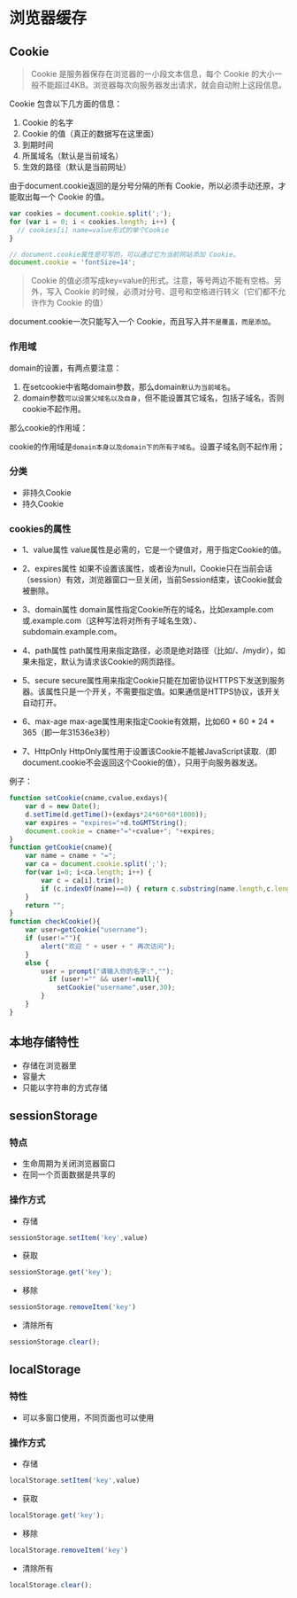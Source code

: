 # 浏览器缓存


## Cookie
> Cookie 是服务器保存在浏览器的一小段文本信息，每个 Cookie 的大小一般不能超过4KB。浏览器每次向服务器发出请求，就会自动附上这段信息。

Cookie 包含以下几方面的信息：
1. Cookie 的名字
2. Cookie 的值（真正的数据写在这里面）
3. 到期时间
4. 所属域名（默认是当前域名）
5. 生效的路径（默认是当前网址）

由于document.cookie返回的是分号分隔的所有 Cookie，所以必须手动还原，才能取出每一个 Cookie 的值。

```js
var cookies = document.cookie.split(';');
for (var i = 0; i < cookies.length; i++) {
  // cookies[i] name=value形式的单个Cookie
}

// document.cookie属性是可写的，可以通过它为当前网站添加 Cookie。
document.cookie = 'fontSize=14';
```
> Cookie 的值必须写成key=value的形式。注意，等号两边不能有空格。另外，写入 Cookie 的时候，必须对分号、逗号和空格进行转义（它们都不允许作为 Cookie 的值）

document.cookie一次只能写入一个 Cookie，而且写入并`不是覆盖，而是添加`。

### 作用域
domain的设置，有两点要注意：

1. 在setcookie中省略domain参数，那么domain`默认为当前域名`。
2. domain参数`可以设置父域名以及自身`，但不能设置其它域名，包括子域名，否则cookie不起作用。

那么cookie的作用域：

cookie的作用域是`domain本身以及domain下的所有子域名`。设置子域名则不起作用；

### 分类
- 非持久Cookie
- 持久Cookie
  
### cookies的属性
- 1、value属性
value属性是必需的，它是一个键值对，用于指定Cookie的值。

- 2、expires属性
如果不设置该属性，或者设为null，Cookie只在当前会话（session）有效，浏览器窗口一旦关闭，当前Session结束，该Cookie就会被删除。

- 3、domain属性
domain属性指定Cookie所在的域名，比如example.com或.example.com（这种写法将对所有子域名生效）、subdomain.example.com。

- 4、path属性
path属性用来指定路径，必须是绝对路径（比如/、/mydir），如果未指定，默认为请求该Cookie的网页路径。

- 5、secure
secure属性用来指定Cookie只能在加密协议HTTPS下发送到服务器。该属性只是一个开关，不需要指定值。如果通信是HTTPS协议，该开关自动打开。

- 6、max-age
max-age属性用来指定Cookie有效期，比如60 * 60 * 24 * 365（即一年31536e3秒）

- 7、HttpOnly
HttpOnly属性用于设置该Cookie不能被JavaScript读取.（即document.cookie不会返回这个Cookie的值），只用于向服务器发送。

例子：
```js
function setCookie(cname,cvalue,exdays){
    var d = new Date();
    d.setTime(d.getTime()+(exdays*24*60*60*1000));
    var expires = "expires="+d.toGMTString();
    document.cookie = cname+"="+cvalue+"; "+expires;
}
function getCookie(cname){
    var name = cname + "=";
    var ca = document.cookie.split(';');
    for(var i=0; i<ca.length; i++) {
        var c = ca[i].trim();
        if (c.indexOf(name)==0) { return c.substring(name.length,c.length); }
    }
    return "";
}
function checkCookie(){
    var user=getCookie("username");
    if (user!=""){
        alert("欢迎 " + user + " 再次访问");
    }
    else {
        user = prompt("请输入你的名字:","");
          if (user!="" && user!=null){
            setCookie("username",user,30);
        }
    }
}
```

## 本地存储特性
- 存储在浏览器里
- 容量大
- 只能以字符串的方式存储

## sessionStorage
### 特点
- 生命周期为关闭浏览器窗口
- 在同一个页面数据是共享的

### 操作方式
- 存储
```js
sessionStorage.setItem('key',value)
```

- 获取
```js
sessionStorage.get('key');
```

- 移除
```js
sessionStorage.removeItem('key')
```

- 清除所有
```js
sessionStorage.clear();
```

## localStorage

### 特性
- 可以多窗口使用，不同页面也可以使用

### 操作方式
- 存储
```js
localStorage.setItem('key',value)
```

- 获取
```js
localStorage.get('key');
```

- 移除
```js
localStorage.removeItem('key')
```

- 清除所有
```js
localStorage.clear();
```